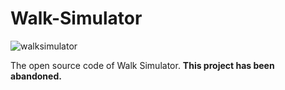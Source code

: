 # Walk-Simulator
![walksimulator](https://jelleglebbeek.com/assets/img/ws1.png)

The open source code of Walk Simulator.
**This project has been abandoned.**


